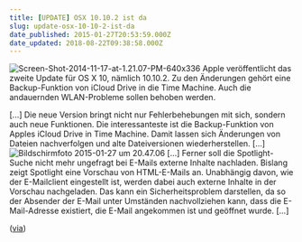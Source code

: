 ```yaml
---
title: [UPDATE] OSX 10.10.2 ist da
slug: update-osx-10-10-2-ist-da
date_published: 2015-01-27T20:53:59.000Z
date_updated: 2018-08-22T09:38:58.000Z
---
```


![Screen-Shot-2014-11-17-at-1.21.07-PM-640x336](//picdump.thafaker.de/2015/01/Screen-Shot-2014-11-17-at-1.21.07-PM-640x336-580x305.jpg) Apple veröffentlicht das zweite Update für OS X 10, nämlich 10.10.2. Zu den Änderungen gehört eine Backup-Funktion von iCloud Drive in die Time Machine. Auch die andauernden WLAN-Probleme sollen behoben werden. 

[...] Die neue Version bringt nicht nur Fehlerbehebungen mit sich, sondern auch neue Funktionen. Die interessanteste ist die Backup-Funktion von Apples iCloud Drive in Time Machine. Damit lassen sich Änderungen von Dateien nachverfolgen und alte Dateiversionen wiederherstellen. [...]
![Bildschirmfoto 2015-01-27 um 20.47.06](//picdump.thafaker.de/2015/01/Bildschirmfoto-2015-01-27-um-20.47.06-580x387.png)
[...] Ferner soll die Spotlight-Suche nicht mehr ungefragt bei E-Mails externe Inhalte nachladen. Bislang zeigt Spotlight eine Vorschau von HTML-E-Mails an. Unabhängig davon, wie der E-Mailclient eingestellt ist, werden dabei auch externe Inhalte in der Vorschau nachgeladen. Das kann ein Sicherheitsproblem darstellen, da so der Absender der E-Mail unter Umständen nachvollziehen kann, dass die E-Mail-Adresse existiert, die E-Mail angekommen ist und geöffnet wurde. [...]

([via](http://www.golem.de/news/os-x-yosemite-10-10-2-backup-von-icloud-drive-in-time-machine-1501-111950.html))

